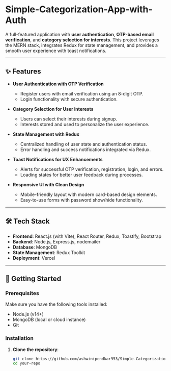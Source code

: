 # Simple-Categorization-App-with-Auth

A full-featured application with **user authentication**, **OTP-based email verification**, and **category selection for interests**. This project leverages the MERN stack, integrates Redux for state management, and provides a smooth user experience with toast notifications.

---

## ✨ Features

- **User Authentication with OTP Verification**  
  - Register users with email verification using an 8-digit OTP.
  - Login functionality with secure authentication.

- **Category Selection for User Interests**  
  - Users can select their interests during signup.
  - Interests stored and used to personalize the user experience.

- **State Management with Redux**  
  - Centralized handling of user state and authentication status.
  - Error handling and success notifications integrated via Redux.

- **Toast Notifications for UX Enhancements**  
  - Alerts for successful OTP verification, registration, login, and errors.
  - Loading states for better user feedback during processes.

- **Responsive UI with Clean Design**  
  - Mobile-friendly layout with modern card-based design elements.
  - Easy-to-use forms with password show/hide functionality.

---

## 🛠️ Tech Stack

- **Frontend**: React.js (with Vite), React Router, Redux, Toastify, Bootstrap 
- **Backend**: Node.js, Express.js, nodemailer 
- **Database**: MongoDB  
- **State Management**: Redux Toolkit  
- **Deployment**: Vercel 

---

## 🚀 Getting Started

### Prerequisites

Make sure you have the following tools installed:

- Node.js (v14+)
- MongoDB (local or cloud instance)
- Git

### Installation

1. **Clone the repository**:
   ```bash
   git clone https://github.com/ashwinipendkar953/Simple-Categorization-App-with-Auth.git
   cd your-repo
